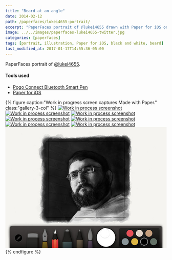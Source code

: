```yaml
---
title: "Beard at an angle"
date: 2014-02-12
path: /paperfaces/lukei4655-portrait/
excerpt: "PaperFaces portrait of @lukei4655 drawn with Paper for iOS on an iPad."
image: ../../images/paperfaces-lukei4655-twitter.jpg
categories: [paperfaces]
tags: [portrait, illustration, Paper for iOS, black and white, beard]
last_modified_at: 2017-01-17T14:55:36-05:00
---
```


PaperFaces portrait of [@lukei4655](https://twitter.com/lukei4655).

#### Tools used

- [Pogo Connect Bluetooth Smart Pen](https://www.amazon.com/gp/product/B009K448L4/ref=as_li_ss_tl?ie=UTF8&camp=1789&creative=390957&creativeASIN=B009K448L4&linkCode=as2&tag=mademist-20)
- [Paper for iOS](https://paper.bywetransfer.com/)

{% figure caption:"Work in progress screen captures Made with Paper." class:"gallery-3-col" %}
[![Work in process screenshot](../../images/paperfaces-lukei4655-process-1-600.jpg)](../../images/paperfaces-lukei4655-process-1-lg.jpg)
[![Work in process screenshot](../../images/paperfaces-lukei4655-process-2-600.jpg)](../../images/paperfaces-lukei4655-process-2-lg.jpg)
[![Work in process screenshot](../../images/paperfaces-lukei4655-process-3-600.jpg)](../../images/paperfaces-lukei4655-process-3-lg.jpg)
[![Work in process screenshot](../../images/paperfaces-lukei4655-process-4-600.jpg)](../../images/paperfaces-lukei4655-process-4-lg.jpg)
[![Work in process screenshot](../../images/paperfaces-lukei4655-process-5-600.jpg)](../../images/paperfaces-lukei4655-process-5-lg.jpg)
[![Work in process screenshot](../../images/paperfaces-lukei4655-process-6-600.jpg)](../../images/paperfaces-lukei4655-process-6-lg.jpg)
[![Work in process screenshot](../../images/paperfaces-lukei4655-process-7-600.jpg)](../../images/paperfaces-lukei4655-process-7-lg.jpg)
[![Work in process screenshot](../../images/paperfaces-lukei4655-process-8-600.jpg)](../../images/paperfaces-lukei4655-process-8-lg.jpg)
{% endfigure %}
